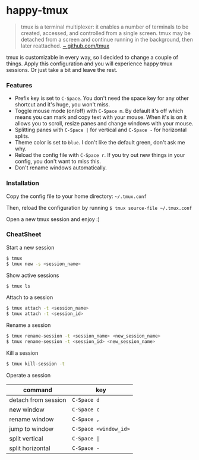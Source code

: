 # happy-tmux

> tmux is a terminal multiplexer: it enables a number of terminals to be created,
accessed, and controlled from a single screen. tmux may be detached from a
screen and continue running in the background, then later reattached.
[~ github.com/tmux](https://github.com/tmux/tmux/wiki)

tmux is customizable in every way, so I decided to change a couple of things. 
Apply this configuration and you will experience happy tmux sessions. Or just 
take a bit and leave the rest.

### Features

* Prefix key is set to `C-Space`. 
You don't need the space key for any other shortcut and it's huge, you won't miss.
* Toggle mouse mode (on/off) with `C-Space m`. 
By default it's off which means you can mark and copy text with your mouse.
When it's is on it allows you to scroll, resize panes and change windows with your mouse.
* Splitting panes with `C-Space |` for vertical and `C-Space -` for horizontal splits. 
* Theme color is set to `blue`. 
I don't like the default green, don't ask me why. 
* Reload the config file with `C-Space r`. 
If you try out new things in your config, you don't want to miss this.
* Don't rename windows automatically. 


### Installation
Copy the config file to your home directory: `~/.tmux.conf`

Then, reload the configuration by running 
`$ tmux source-file ~/.tmux.conf`

Open a new tmux session and enjoy :)


### CheatSheet

Start a new session

```sh
$ tmux
$ tmux new -s <session_name>
```

Show active sessions

```sh
$ tmux ls
```

Attach to a session

```sh
$ tmux attach -t <session_name>
$ tmux attach -t <session_id>
```

Rename a session

```sh
$ tmux rename-session -t <session_name> <new_session_name>
$ tmux rename-session -t <session_id> <new_session_name>
```

Kill a session

```sh
$ tmux kill-session -t 
```

Operate a session

command | key
--- | ---
detach from session | `C-Space d`
new window | `C-Space c`
rename window | `C-Space ,`
jump to window | `C-Space <window_id>`
split vertical | `C-Space \|`
split horizontal | `C-Space -`
